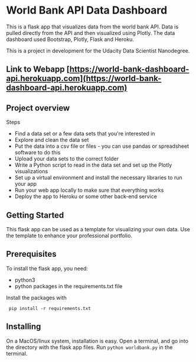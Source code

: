 # World Bank API Data Dashboard
This is a flask app that visualizes data from the world bank API. Data is pulled directly from the API and then visualized using Plotly. The data dashboard used Bootstrap, Plotly, Flask and Heroku.

This is a project in development for the Udacity Data Scientist Nanodegree. 

## Link to Webapp [https://world-bank-dashboard-api.herokuapp.com](https://world-bank-dashboard-api.herokuapp.com)


## Project overview
Steps
- Find a data set or a few data sets that you're interested in
- Explore and clean the data set
- Put the data into a csv file or files - you can use pandas or spreadsheet software to do this
- Upload your data sets to the correct folder
- Write a Python script to read in the data set and set up the Plotly visualizations
- Set up a virtual environment and install the necessary libraries to run your app
- Run your web app locally to make sure that everything works
- Deploy the app to Heroku or some other back-end service


## Getting Started 

This flask app can be used as a template for visualizing your own data. Use
the template to enhance your professional portfolio. 

## Prerequisites

To install the flask app, you need:
- python3
- python packages in the requirements.txt file
 
 Install the packages with
``` 
 pip install -r requirements.txt
```

## Installing

On a MacOS/linux system, installation is easy. Open a terminal, and go into 
the directory with the flask app files. Run `python worldbank.py` in the terminal.
